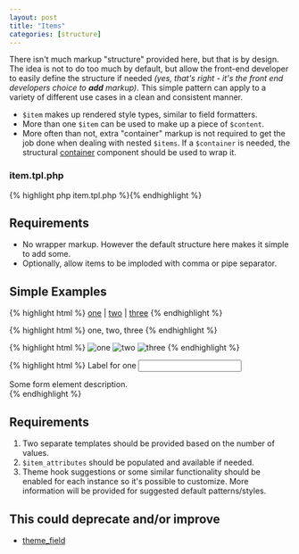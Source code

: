 ```yaml
---
layout: post
title: "Items"
categories: [structure]
---
```


There isn't much markup "structure" provided here, but that is by design. The idea is not to do too much by default, but allow the front-end developer to easily define the structure if needed *(yes, that's right - it's the front end developers choice to **add** markup)*. This simple pattern can apply to a variety of different use cases in a clean and consistent manner.

- `$item` makes up rendered style types, similar to field formatters.
- More than one `$item` can be used to make up a piece of `$content`.
- More often than not, extra "container" markup is not required to get the job done when dealing with nested `$items`. If a `$container` is needed, the structural <a href="{{ site.baseurl }}/containers.html">container</a> component should be used to wrap it.

### item.tpl.php
{% highlight php item.tpl.php %}<?php print render($items); ?>{% endhighlight %}

## Requirements

- No wrapper markup. However the default structure here makes it simple to add some.
- Optionally, allow items to be imploded with comma or pipe separator.

## Simple Examples

{% highlight html %}
<a href="#">one</a> | <a href="#">two</a> | <a href="#">three</a>
{% endhighlight %}

{% highlight html %}
one, two, three
{% endhighlight %}

{% highlight html %}
<img src="#" alt="one">
<img src="#" alt="two">
<img src="#" alt="three">
{% endhighlight %}

{% highlight html %}
<label for="one">Label for one</label>
<input type="text" name="one">
<div class="description">Some form element description.</div>
{% endhighlight %}

## Requirements

1. Two separate templates should be provided based on the number of values.
2. `$item_attributes` should be populated and available if needed.
3. Theme hook suggestions or some similar functionality should be enabled for each instance so it's possible to customize. More information will be provided for suggested default patterns/styles.


## This could deprecate and/or improve

- [theme_field](http://api.drupal.org/api/function/theme_field/7)

